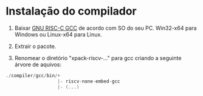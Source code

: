 # Instalação do compilador

1. Baixar [GNU RISC-C GCC](https://github.com/xpack-dev-tools/riscv-none-embed-gcc-xpack/releases) de acordo com SO do seu PC. Win32-x64 para Windows ou Linux-x64 para Linux.

2. Extrair o pacote.

3. Renomear o diretório "xpack-riscv-..." para gcc criando a seguinte árvore de aquivos:

```C
./compiler/gcc/bin/+
                   |- riscv-none-embed-gcc 
                   |- (...)	
```
